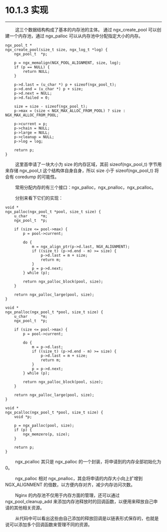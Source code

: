 # 10.1.3 实现
***

&emsp;&emsp;
这三个数据结构构成了基本的内存池的主体。
通过 ngx\_create\_pool 可以创建一个内存池，通过 ngx\_palloc 可以从内存池中分配指定大小的内存。

    ngx_pool_t *
    ngx_create_pool(size_t size, ngx_log_t *log) {
        ngx_pool_t  *p;

        p = ngx_memalign(NGX_POOL_ALIGNMENT, size, log);
        if (p == NULL) {
            return NULL;
        }

        p->d.last = (u_char *) p + sizeof(ngx_pool_t);
        p->d.end = (u_char *) p + size;
        p->d.next = NULL;
        p->d.failed = 0;

        size = size - sizeof(ngx_pool_t);
        p->max = (size < NGX_MAX_ALLOC_FROM_POOL) ? size : NGX_MAX_ALLOC_FROM_POOL;

        p->current = p;
        p->chain = NULL;
        p->large = NULL;
        p->cleanup = NULL;
        p->log = log;

        return p;
    }

&emsp;&emsp;
这里首申请了一块大小为 size 的内存区域，其前 sizeof(ngx\_pool\_t) 字节用来存储 ngx\_pool\_t 这个结构体自身自身，所以 size 小于 sizeof(ngx\_pool\_t) 将会有 coredump 的可能性。

&emsp;&emsp;
常用分配内存的有三个接口：ngx\_palloc，ngx\_pnalloc，ngx\_pcalloc。

&emsp;&emsp;
分别来看下它们的实现：

    void *
    ngx_palloc(ngx_pool_t *pool, size_t size) {
        u_char      *m;
        ngx_pool_t  *p;

        if (size <= pool->max) {
            p = pool->current;

            do {
                m = ngx_align_ptr(p->d.last, NGX_ALIGNMENT);
                if ((size_t) (p->d.end - m) >= size) {
                    p->d.last = m + size;
                    return m;
                }
                p = p->d.next;
            } while (p);

            return ngx_palloc_block(pool, size);
        }

        return ngx_palloc_large(pool, size);
    }

    void *
    ngx_pnalloc(ngx_pool_t *pool, size_t size) {
        u_char      *m;
        ngx_pool_t  *p;

        if (size <= pool->max) {
            p = pool->current;

            do {
                m = p->d.last;
                if ((size_t) (p->d.end - m) >= size) {
                    p->d.last = m + size;
                    return m;
                }
                p = p->d.next;
            } while (p);

            return ngx_palloc_block(pool, size);
        }

        return ngx_palloc_large(pool, size);
    }

    void *
    ngx_pcalloc(ngx_pool_t *pool, size_t size) {
        void *p;

        p = ngx_palloc(pool, size);
        if (p) {
            ngx_memzero(p, size);
        }

        return p;
    }

&emsp;&emsp;
ngx\_pcalloc 其只是 ngx\_palloc 的一个封装，将申请到的内存全部初始化为 0。

&emsp;&emsp;
ngx\_palloc 相对 ngx\_pnalloc，其会将申请的内存大小向上扩增到 NGX\_ALIGNMENT 的倍数，以方便内存对齐，减少内存访问次数。

&emsp;&emsp;
Nginx 的内存池不仅用于内存方面的管理，还可以通过 ngx\_pool\_cleanup\_add 来添加内存池释放时的回调函数，以便用来释放自己申请的其他相关资源。

&emsp;&emsp;
从代码中可以看出这些由自己添加的释放回调是以链表形式保存的，也就是说可以添加多个回调函数来管理不同的资源。